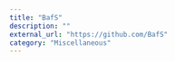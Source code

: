 ```yaml
---
title: "BafS"
description: ""
external_url: "https://github.com/BafS"
category: "Miscellaneous"
---
```

